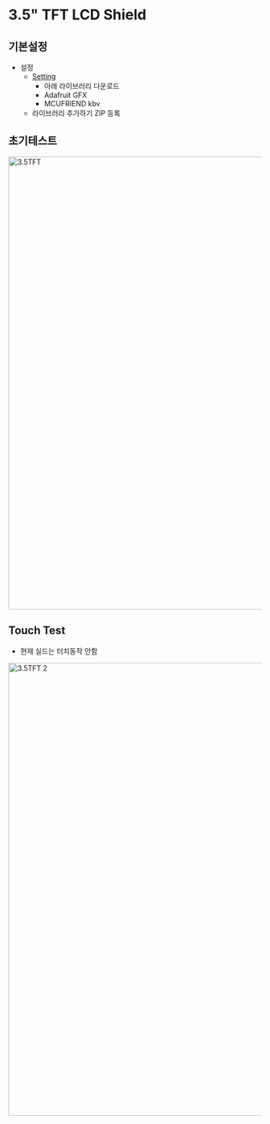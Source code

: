 # 3.5" TFT LCD Shield

## 기본설정
- 설정
	- [Setting](https://electropeak.com/learn/absolute-beginners-guide-to-tft-lcd-displays-by-arduino/)
		- 아래 라이브러리 다운로드
		- Adafruit GFX
		- MCUFRIEND kbv 
	- 라이브러리 추가하기 ZIP 등록
	

## 초기테스트

<img src="https://raw.githubusercontent.com/hugoMGSung/study-smarthome/main/images/tftlcdshield01.jpg" width="900" alt="3.5TFT">


## Touch Test
- 현재 실드는 터치동작 안함

<img src="https://raw.githubusercontent.com/hugoMGSung/study-smarthome/main/images/tftlcdshield02.jpg" width="900" alt="3.5TFT 2">